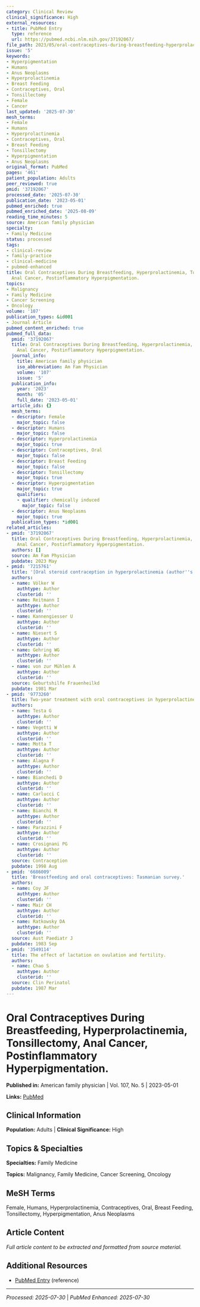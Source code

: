 ```yaml
---
category: Clinical Review
clinical_significance: High
external_resources:
- title: PubMed Entry
  type: reference
  url: https://pubmed.ncbi.nlm.nih.gov/37192067/
file_path: 2023/05/oral-contraceptives-during-breastfeeding-hyperprolactinemia.md
issue: '5'
keywords:
- Hyperpigmentation
- Humans
- Anus Neoplasms
- Hyperprolactinemia
- Breast Feeding
- Contraceptives, Oral
- Tonsillectomy
- Female
- Cancer
last_updated: '2025-07-30'
mesh_terms:
- Female
- Humans
- Hyperprolactinemia
- Contraceptives, Oral
- Breast Feeding
- Tonsillectomy
- Hyperpigmentation
- Anus Neoplasms
original_format: PubMed
pages: '461'
patient_population: Adults
peer_reviewed: true
pmid: '37192067'
processed_date: '2025-07-30'
publication_date: '2023-05-01'
pubmed_enriched: true
pubmed_enriched_date: '2025-08-09'
reading_time_minutes: 5
source: American family physician
specialty:
- Family Medicine
status: processed
tags:
- clinical-review
- family-practice
- clinical-medicine
- pubmed-enhanced
title: Oral Contraceptives During Breastfeeding, Hyperprolactinemia, Tonsillectomy,
  Anal Cancer, Postinflammatory Hyperpigmentation.
topics:
- Malignancy
- Family Medicine
- Cancer Screening
- Oncology
volume: '107'
publication_types: &id001
- Journal Article
pubmed_content_enriched: true
pubmed_full_data:
  pmid: '37192067'
  title: Oral Contraceptives During Breastfeeding, Hyperprolactinemia, Tonsillectomy,
    Anal Cancer, Postinflammatory Hyperpigmentation.
  journal_info:
    title: American family physician
    iso_abbreviation: Am Fam Physician
    volume: '107'
    issue: '5'
  publication_info:
    year: '2023'
    month: '05'
    full_date: '2023-05-01'
  article_ids: {}
  mesh_terms:
  - descriptor: Female
    major_topic: false
  - descriptor: Humans
    major_topic: false
  - descriptor: Hyperprolactinemia
    major_topic: true
  - descriptor: Contraceptives, Oral
    major_topic: false
  - descriptor: Breast Feeding
    major_topic: false
  - descriptor: Tonsillectomy
    major_topic: true
  - descriptor: Hyperpigmentation
    major_topic: true
    qualifiers:
    - qualifier: chemically induced
      major_topic: false
  - descriptor: Anus Neoplasms
    major_topic: true
  publication_types: *id001
related_articles:
- pmid: '37192067'
  title: Oral Contraceptives During Breastfeeding, Hyperprolactinemia, Tonsillectomy,
    Anal Cancer, Postinflammatory Hyperpigmentation.
  authors: []
  source: Am Fam Physician
  pubdate: 2023 May
- pmid: '7215761'
  title: '[Oral steroid contraception in hyperprolactinemia (author''s transl)].'
  authors:
  - name: Völker W
    authtype: Author
    clusterid: ''
  - name: Reitmann I
    authtype: Author
    clusterid: ''
  - name: Kannengiesser U
    authtype: Author
    clusterid: ''
  - name: Niesert S
    authtype: Author
    clusterid: ''
  - name: Gehring WG
    authtype: Author
    clusterid: ''
  - name: von zur Mühlen A
    authtype: Author
    clusterid: ''
  source: Geburtshilfe Frauenheilkd
  pubdate: 1981 Mar
- pmid: '9773260'
  title: Two-year treatment with oral contraceptives in hyperprolactinemic patients.
  authors:
  - name: Testa G
    authtype: Author
    clusterid: ''
  - name: Vegetti W
    authtype: Author
    clusterid: ''
  - name: Motta T
    authtype: Author
    clusterid: ''
  - name: Alagna F
    authtype: Author
    clusterid: ''
  - name: Bianchedi D
    authtype: Author
    clusterid: ''
  - name: Carlucci C
    authtype: Author
    clusterid: ''
  - name: Bianchi M
    authtype: Author
    clusterid: ''
  - name: Parazzini F
    authtype: Author
    clusterid: ''
  - name: Crosignani PG
    authtype: Author
    clusterid: ''
  source: Contraception
  pubdate: 1998 Aug
- pmid: '6686009'
  title: 'Breastfeeding and oral contraceptives: Tasmanian survey.'
  authors:
  - name: Coy JF
    authtype: Author
    clusterid: ''
  - name: Mair CH
    authtype: Author
    clusterid: ''
  - name: Ratkowsky DA
    authtype: Author
    clusterid: ''
  source: Aust Paediatr J
  pubdate: 1983 Sep
- pmid: '3549114'
  title: The effect of lactation on ovulation and fertility.
  authors:
  - name: Chao S
    authtype: Author
    clusterid: ''
  source: Clin Perinatol
  pubdate: 1987 Mar
---
```


# Oral Contraceptives During Breastfeeding, Hyperprolactinemia, Tonsillectomy, Anal Cancer, Postinflammatory Hyperpigmentation.

**Published in:** American family physician | Vol. 107, No. 5 | 2023-05-01

**Links:** [PubMed](https://pubmed.ncbi.nlm.nih.gov/37192067/)

## Clinical Information

**Population:** Adults | **Clinical Significance:** High

## Topics & Specialties

**Specialties:** Family Medicine

**Topics:** Malignancy, Family Medicine, Cancer Screening, Oncology

## MeSH Terms

Female, Humans, Hyperprolactinemia, Contraceptives, Oral, Breast Feeding, Tonsillectomy, Hyperpigmentation, Anus Neoplasms

## Article Content

*Full article content to be extracted and formatted from source material.*

## Additional Resources

- [PubMed Entry](https://pubmed.ncbi.nlm.nih.gov/37192067/) (reference)

---

*Processed: 2025-07-30* | *PubMed Enhanced: 2025-07-30*
